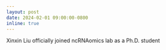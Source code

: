 ```yaml
---
layout: post
date: 2024-02-01 09:00:00-0800
inline: true
---
```


Xinxin Liu officially joined ncRNAomics lab as a Ph.D. student